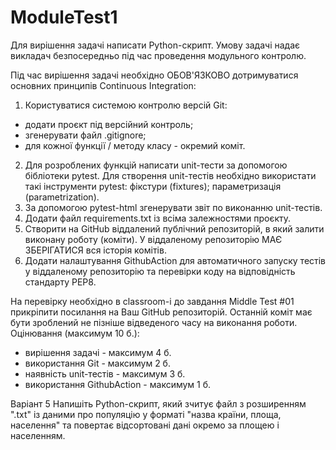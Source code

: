 # ModuleTest1

Для вирішення задачі написати Python-скрипт.
Умову задачі надає викладач безпосередньо під час проведення модульного контролю.

Під час вирішення задачі необхідно ОБОВ'ЯЗКОВО дотримуватися основних принципів Continuous Integration:
1. Користуватися системою контролю версій Git:
 - додати проєкт під версійний контроль;
 - згенерувати файл .gitignore;
 - для кожної функції / методу класу - окремий коміт.
2. Для розроблених функцій написати unit-тести за допомогою бібліотеки pytest.
Для створення unit-тестів необхідно використати такі інструменти pytest: фікстури (fixtures); параметризація (parametrization).
3. За допомогою pytest-html згенерувати звіт по виконанню unit-тестів.
4. Додати файл requirements.txt із всіма залежностями проєкту.
5. Створити на GitHub віддалений публічний репозиторій, в який залити виконану роботу (коміти). У віддаленому репозиторію МАЄ ЗБЕРІГАТИСЯ вся історія комітів.
6. Додати налаштування GithubAction для автоматичного запуску тестів у віддаленому репозиторію та перевірки коду на відповідність стандарту PEP8.


На перевірку необхідно в classroom-і до завдання Middle Test #01 прикріпити посилання на Ваш GitHub репозиторій.
Останній коміт має бути зроблений не пізніше відведеного часу на виконання роботи.
Оцінювання (максимум 10 б.):
- вирішення задачі - максимум 4 б.
- використання Git - максимум 2 б.
- наявність unit-тестів - максимум 3 б.
- використання GithubAction - максимум 1 б.


Варіант 5
Напишіть Python-скрипт, який зчитує файл з розширенням ".txt" із даними про популяцію у форматі "назва країни, площа, населення" та повертає відсортовані дані окремо за площею і населенням.
